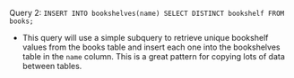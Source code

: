 Query 2: `INSERT INTO bookshelves(name) SELECT DISTINCT bookshelf FROM books;`

- This query will use a simple subquery to retrieve unique bookshelf values from the books table and insert each one into the bookshelves table in the `name` column. This is a great pattern for copying lots of data between tables. 